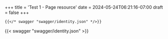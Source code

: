 +++
title = 'Test 1 - Page resource'
date = 2024-05-24T06:21:16-07:00
draft = false
+++

```text
{{</* swagger "swagger/identity.json" */>}}
```

{{< swagger "swagger/identity.json" >}}
